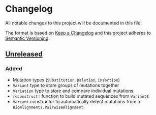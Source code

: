 # Changelog

All notable changes to this project will be documented in this file.

The format is based on [Keep a Changelog](https://keepachangelog.com/en/1.0.0)
and this project adheres to [Semantic Versioning](https://semver.org/spec/v2.0.0.html).

## [Unreleased]

### Added

- Mutation types (`Substitution`, `Deletion`, `Insertion`)
- `Variant` type to store groups of mutations together
- `Variation` type to store and compare individual mutations
- `reconstruct!` function to build mutated sequences from `Variant`s
- `Variant` constructor to automatically detect mutations from a `BioAlignments.PairwiseAlignment`

[unreleased]: https://github.com/BioJulia/SequenceVariation.jl
